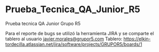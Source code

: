 # Prueba_Tecnica_QA_Junior_R5
Prueba tecnica QA Junior Grupo R5

Para el reporte de bugs se utilizó la herramienta JIRA y se comparte el tablero al usuario javier.morales@grupor5.com 
Tablero: https://elkin-tordecilla.atlassian.net/jira/software/projects/GRUPOR5/boards/1
